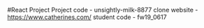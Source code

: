 #React Project
Project code  -  unsightly-milk-8877
clone website - https://www.catherines.com/
student code - fw19_0617
